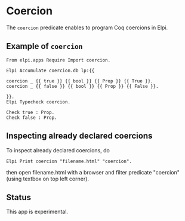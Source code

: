 # Coercion

The `coercion` predicate enables to program Coq coercions in Elpi.

## Example of `coercion`

```coq
From elpi.apps Require Import coercion.

Elpi Accumulate coercion.db lp:{{

coercion _ {{ true }} {{ bool }} {{ Prop }} {{ True }}.
coercion _ {{ false }} {{ bool }} {{ Prop }} {{ False }}.

}}.
Elpi Typecheck coercion.

Check true : Prop.
Check false : Prop.
```

## Inspecting already declared coercions

To inspect already declared coercions, do

```Coq
Elpi Print coercion "filename.html" "coercion".
```

then open filename.html with a browser and filter predicate "coercion"
(using textbox on top left corner).


## Status

This app is experimental.
